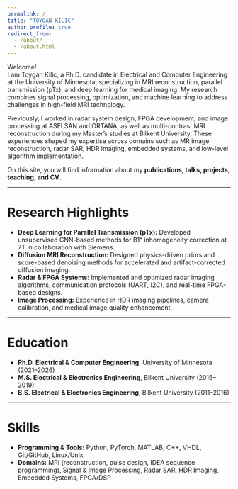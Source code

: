 ```yaml
---
permalink: /
title: "TOYGAN KILIC"
author_profile: true
redirect_from: 
  - /about/
  - /about.html
---
```


Welcome!  
I am Toygan Kilic, a Ph.D. candidate in Electrical and Computer Engineering at the University of Minnesota, specializing in MRI reconstruction, parallel transmission (pTx), and deep learning for medical imaging. My research combines signal processing, optimization, and machine learning to address challenges in high-field MRI technology.

Previously, I worked in radar system design, FPGA development, and image processing at ASELSAN and ORTANA, as well as multi-contrast MRI reconstruction during my Master’s studies at Bilkent University. These experiences shaped my expertise across domains such as MR image reconstruction, radar SAR, HDR imaging, embedded systems, and low-level algorithm implementation.  

On this site, you will find information about my **publications, talks, projects, teaching, and CV**.  

---

Research Highlights
======
- **Deep Learning for Parallel Transmission (pTx):** Developed unsupervised CNN-based methods for B1⁺ inhomogeneity correction at 7T in collaboration with Siemens.  
- **Diffusion MRI Reconstruction:** Designed physics-driven priors and score-based denoising methods for accelerated and artifact-corrected diffusion imaging.  
- **Radar & FPGA Systems:** Implemented and optimized radar imaging algorithms, communication protocols (UART, I2C), and real-time FPGA-based designs.  
- **Image Processing:** Experience in HDR imaging pipelines, camera calibration, and medical image quality enhancement.  

---

Education
======
- **Ph.D. Electrical & Computer Engineering**, University of Minnesota (2021–2026)  
- **M.S. Electrical & Electronics Engineering**, Bilkent University (2016–2019)  
- **B.S. Electrical & Electronics Engineering**, Bilkent University (2011–2016)  

---

Skills
======
- **Programming & Tools:** Python, PyTorch, MATLAB, C++, VHDL, Git/GitHub, Linux/Unix  
- **Domains:** MRI (reconstruction, pulse design, IDEA sequence programming), Signal & Image Processing, Radar SAR, HDR Imaging, Embedded Systems, FPGA/DSP  

